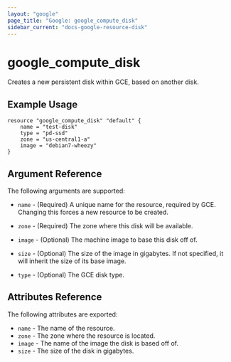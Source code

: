 ```yaml
---
layout: "google"
page_title: "Google: google_compute_disk"
sidebar_current: "docs-google-resource-disk"
---
```


# google\_compute\_disk

Creates a new persistent disk within GCE, based on another disk.

## Example Usage

```
resource "google_compute_disk" "default" {
	name = "test-disk"
	type = "pd-ssd"
	zone = "us-central1-a"
	image = "debian7-wheezy"
}
```

## Argument Reference

The following arguments are supported:

* `name` - (Required) A unique name for the resource, required by GCE.
    Changing this forces a new resource to be created.

* `zone` - (Required) The zone where this disk will be available.

* `image` - (Optional) The machine image to base this disk off of.

* `size` - (Optional) The size of the image in gigabytes. If not specified,
    it will inherit the size of its base image.

* `type` - (Optional) The GCE disk type.

## Attributes Reference

The following attributes are exported:

* `name` - The name of the resource.
* `zone` - The zone where the resource is located.
* `image` - The name of the image the disk is based off of.
* `size` - The size of the disk in gigabytes.
